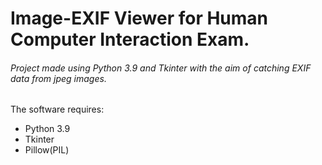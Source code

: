 # Image-EXIF Viewer for Human Computer Interaction Exam. 
###### Project made using Python 3.9 and Tkinter with the aim of *catching EXIF data* from jpeg images. 

The software requires:
- Python 3.9
- Tkinter
- Pillow(PIL)
